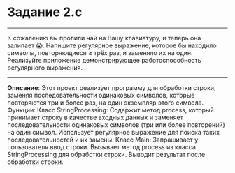 # Задание 2.c
***
К сожалению вы пролили чай на Вашу клавиатуру, и теперь она залипает 😱. 
Напишите регулярное выражение, которое бы находило символы, повторяющиеся ≥ трёх раз, и заменяло их на один. Реализуйте приложение демонстрирующее работоспособность регулярного выражения. 
***

**Описание**: Этот проект реализует программу для обработки строки, заменяя последовательности одинаковых символов, которые повторяются три и более раз, на один экземпляр этого символа.
Функции:
    Класс StringProcessing:
        Содержит метод process, который принимает строку в качестве входных данных и заменяет последовательности одинаковых символов (три или более повторений) на один символ.
        Использует регулярное выражение для поиска таких последовательностей и их замены.
    Класс Main:
        Запрашивает у пользователя ввод строки.
        Вызывает метод process из класса StringProcessing для обработки строки.
        Выводит результат после обработки строки.
